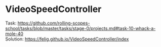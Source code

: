 # VideoSpeedController

Task: https://github.com/rolling-scopes-school/tasks/blob/master/tasks/stage-0/projects.md#task-10-whack-a-mole-40  
Solution: https://felig.github.io/VideoSpeedController/index
